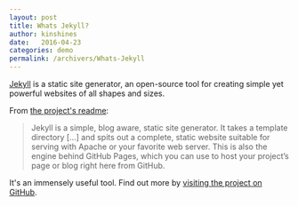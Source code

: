 ```yaml
---
layout: post
title: Whats Jekyll?
author: kinshines
date:   2016-04-23
categories: demo
permalink: /archivers/Whats-Jekyll
---
```


<p class="lead"> <a href="http://jekyllrb.com">Jekyll</a> is a static site generator, an open-source tool for creating simple yet powerful websites of all shapes and sizes.</p>

From [the project's readme](https://github.com/jekyll/jekyll/blob/master/README.markdown):

> Jekyll is a simple, blog aware, static site generator. It takes a template directory [...] and spits out a complete, static website suitable for serving with Apache or your favorite web server. This is also the engine behind GitHub Pages, which you can use to host your project’s page or blog right here from GitHub.

It's an immensely useful tool. Find out more by [visiting the project on GitHub](https://github.com/jekyll/jekyll).
